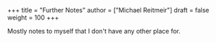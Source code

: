 +++
title = "Further Notes"
author = ["Michael Reitmeir"]
draft = false
weight = 100
+++

Mostly notes to myself that I don't have any other place for.
